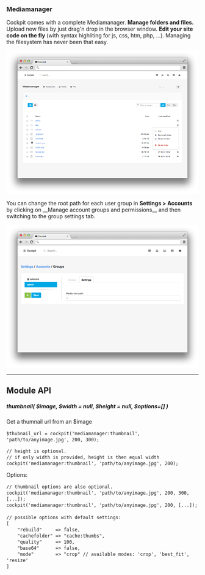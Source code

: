 ### Mediamanager

Cockpit comes with a complete Mediamanager. **Manage folders and files.** Upload new files by just drag'n drop in the browser window.
**Edit your site code on the fly** (with syntax highliting for js, css, htm, php, ...). Managing the filesystem has never been that easy.

![Mediamanager](images/mediamanager.png)


<div class="uk-alert">
    You can change the root path for each user group in <strong>Settings &gt; Accounts</strong> by clicking on <i class="uk-icon-group"></i> __Manage account groups and permissions__ and then switching to the group settings tab.
</div>

![Accounts group settings](images/accounts.groups.settings.png)


---

## Module API

##### thumbnail( $image, $width = null, $height = null, $options=[] )

Get a thumnail url from an $image

```
$thubnail_url = cockpit('mediamanager:thumbnail', 'path/to/anyimage.jpg', 200, 300);
```

```
// height is optional.
// if only width is provided, height is then equal width
cockpit('mediamanager:thumbnail', 'path/to/anyimage.jpg', 200);
```

Options:

```
// thumbnail options are also optional.
cockpit('mediamanager:thumbnail', 'path/to/anyimage.jpg', 200, 300, [...]);
cockpit('mediamanager:thumbnail', 'path/to/anyimage.jpg', 200, [...]);

// possible options with default settings:
[
    "rebuild"     => false,
    "cachefolder" => "cache:thumbs",
    "quality"     => 100,
    "base64"      => false,
    "mode"        => "crop" // available modes: 'crop', 'best_fit', 'resize'
]
```